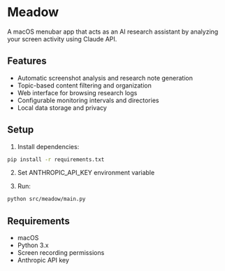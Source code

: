 # Meadow
A macOS menubar app that acts as an AI research assistant by analyzing your screen activity using Claude API.

## Features
- Automatic screenshot analysis and research note generation
- Topic-based content filtering and organization
- Web interface for browsing research logs
- Configurable monitoring intervals and directories
- Local data storage and privacy

## Setup
1. Install dependencies:
```bash
pip install -r requirements.txt
```

2. Set ANTHROPIC_API_KEY environment variable

3. Run:
```bash
python src/meadow/main.py
```

## Requirements
- macOS
- Python 3.x
- Screen recording permissions
- Anthropic API key

